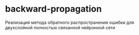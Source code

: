 # backward-propagation
Реализация метода обратного распространения ошибки для двухслойной полностью связанной нейронной сети
